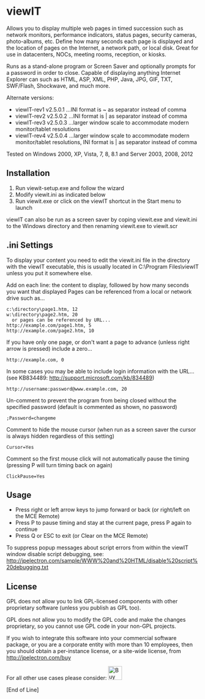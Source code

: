 # viewIT
Allows you to display multiple web pages in timed succession such as network monitors, performance indicators, status pages, security cameras, photo-albums, etc. Define how many seconds each page is displayed and the location of pages on the Internet, a network path, or local disk. Great for use in datacenters, NOCs, meeting rooms, reception, or kiosks.
 
Runs as a stand-alone program or Screen Saver and optionally prompts for a password in order to close. Capable of displaying anything Internet Explorer can such as HTML, ASP, XML, PHP, Java, JPG, GIF, TXT, SWF/Flash, Shockwave, and much more.

Alternate versions:

 - viewIT-rev1 v2.5.0.1 ...INI format is ~ as separator instead of comma
 - viewIT-rev2 v2.5.0.2 ...INI format is | as separator instead of comma
 - viewIT-rev3 v2.5.0.3 ...larger window scale to accommodate modern monitor/tablet resolutions
 - viewIT-rev4 v2.5.0.4 ...larger window scale to accommodate modern monitor/tablet resolutions, INI format is | as separator instead of comma

Tested on Windows 2000, XP, Vista, 7, 8, 8.1 and Server 2003, 2008, 2012

## Installation

1) Run viewit-setup.exe and follow the wizard
2) Modify viewit.ini as indicated below
3) Run viewit.exe or click on the viewIT shortcut in the Start menu to launch

viewIT can also be run as a screen saver by coping viewit.exe and viewit.ini to the Windows directory and then renaming viewit.exe to viewit.scr

## .ini Settings

To display your content you need to edit the viewit.ini file in the directory with the viewIT executable, this is usually located in C:\Program Files\viewIT unless you put it somewhere else.

Add on each line: the content to display, followed by how many seconds you want that displayed
Pages can be referenced from a local or network drive such as...

    c:\directory\page1.htm, 12
    w:\directory\page2.htm, 20
      or pages can be referenced by URL...
    http://example.com/page1.htm, 5
    http://example.com/page2.htm, 10

If you have only one page, or don't want a page to advance (unless right arrow is pressed) include a zero...

    http://example.com, 0

In some cases you may be able to include login information with the URL... (see KB834489: http://support.microsoft.com/kb/834489)

    http://username:password@www.example.com, 20

Un-comment to prevent the program from being closed without the specified password (default is commented as shown, no password)

    ;Password=changeme

Comment to hide the mouse cursor (when run as a screen saver the cursor is always hidden regardless of this setting)

    Cursor=Yes

Comment so the first mouse click will not automatically pause the timing (pressing P will turn timing back on again)

    ClickPause=Yes

## Usage

- Press right or left arrow keys to jump forward or back (or right/left on the MCE Remote)
- Press P to pause timing and stay at the current page, press P again to continue
- Press Q or ESC to exit (or Clear on the MCE Remote)

To suppress popup messages about script errors from within the viewIT window disable script debugging, see: http://jpelectron.com/sample/WWW%20and%20HTML/disable%20script%20debugging.txt

## License

GPL does not allow you to link GPL-licensed components with other proprietary software (unless you publish as GPL too).

GPL does not allow you to modify the GPL code and make the changes proprietary, so you cannot use GPL code in your non-GPL projects.

If you wish to integrate this software into your commercial software package, or you are a corporate entity with more than 10 employees, then you should obtain a per-instance license, or a site-wide license, from http://jpelectron.com/buy

For all other use cases please consider: <a href='https://ko-fi.com/C0C54S4JF' target='_blank'><img height='36' style='border:0px;height:36px;' src='https://cdn.ko-fi.com/cdn/kofi2.png?v=2' border='0' alt='Buy Me a Coffee at ko-fi.com' /></a>

[End of Line]
